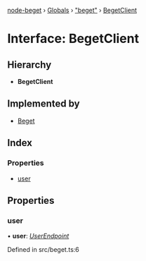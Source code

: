 [node-beget](../README.md) › [Globals](../globals.md) › ["beget"](../modules/_beget_.md) › [BegetClient](_beget_.begetclient.md)

# Interface: BegetClient

## Hierarchy

* **BegetClient**

## Implemented by

* [Beget](../classes/_beget_.beget.md)

## Index

### Properties

* [user](_beget_.begetclient.md#user)

## Properties

###  user

• **user**: *[UserEndpoint](../classes/_endpoints_user_.userendpoint.md)*

Defined in src/beget.ts:6
